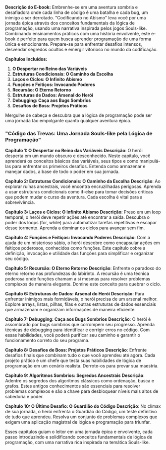 **Descrição do E-book:**
Embrenhe-se em uma aventura sombria e desafiadora onde cada linha de código é uma batalha e cada bug, um inimigo a ser derrotado. "Codificando no Abismo" leva você por uma jornada épica através dos conceitos fundamentais da lógica de programação, usando uma narrativa inspirada pelos jogos Souls-like. Combinando ensinamentos práticos com uma história envolvente, este e-book é perfeito para quem busca aprender programação de uma forma única e emocionante. Prepare-se para enfrentar desafios intensos, desvendar segredos ocultos e emergir vitorioso no mundo da codificação.

**Capítulos Incluídos:**
1. **O Despertar no Reino das Variáveis**
2. **Estruturas Condicionais: O Caminho da Escolha**
3. **Laços e Ciclos: O Infinito Abismo**
4. **Funções e Feitiços: Invocando Poderes**
5. **Recursão: O Eterno Retorno**
6. **Estruturas de Dados: Arsenal do Herói**
7. **Debugging: Caça aos Bugs Sombríos**
8. **Desafios de Boss: Projetos Práticos**

Mergulhe de cabeça e descubra que a lógica de programação pode ser uma jornada tão empolgante quanto qualquer aventura épica.





### "Código das Trevas: Uma Jornada Souls-like pela Lógica de Programação"

**Capítulo 1: O Despertar no Reino das Variáveis**
**Descrição**: O herói desperta em um mundo obscuro e desconhecido. Neste capítulo, você aprenderá os conceitos básicos das variáveis, seus tipos e como manipulá-las para enfrentar os primeiros desafios. Entenda como armazenar e manejar dados, a base de todo o poder em sua jornada.

**Capítulo 2: Estruturas Condicionais: O Caminho da Escolha**
**Descrição**: Ao explorar ruínas ancestrais, você encontra encruzilhadas perigosas. Aprenda a usar estruturas condicionais como if-else para tomar decisões críticas que podem mudar o curso da aventura. Cada escolha é vital para a sobrevivência.

**Capítulo 3: Laços e Ciclos: O Infinito Abismo**
**Descrição**: Preso em um loop temporal, o herói deve repetir ações até encontrar a saída. Descubra o poder dos loops (for, while) para automatizar tarefas repetitivas e escapar desse tormento. Aprenda a dominar os ciclos para avançar sem fim.

**Capítulo 4: Funções e Feitiços: Invocando Poderes**
**Descrição**: Com a ajuda de um misterioso sábio, o herói descobre como encapsular ações em feitiços poderosos, conhecidos como funções. Este capítulo cobre a definição, invocação e utilidade das funções para simplificar e organizar seu código.

**Capítulo 5: Recursão: O Eterno Retorno**
**Descrição**: Enfrente o paradoxo do eterno retorno nas profundezas do labirinto. A recursão é uma técnica poderosa onde funções chamam a si mesmas para resolver problemas complexos de maneira elegante. Domine este conceito para quebrar o ciclo.

**Capítulo 6: Estruturas de Dados: Arsenal do Herói**
**Descrição**: Para enfrentar inimigos mais formidáveis, o herói precisa de um arsenal melhor. Explore arrays, listas, pilhas, filas e outras estruturas de dados essenciais que armazenam e organizam informações de maneira eficiente.

**Capítulo 7: Debugging: Caça aos Bugs Sombríos**
**Descrição**: O herói é assombrado por bugs sombrios que corrompem seu progresso. Aprenda técnicas de debugging para identificar e corrigir erros no código. Com essas habilidades, você poderá purificar seu caminho e garantir o funcionamento correto do seu programa.

**Capítulo 8: Desafios de Boss: Projetos Práticos**
**Descrição**: Enfrente desafios finais que combinam tudo o que você aprendeu até agora. Cada projeto prático é um chefe que testa suas habilidades de lógica de programação em um cenário realista. Derrote-os para provar sua maestria.

**Capítulo 9: Algoritmos Sombrios: Segredos Ancestrais**
**Descrição**: Adentre os segredos dos algoritmos clássicos como ordenação, busca e grafos. Estes antigos conhecimentos são essenciais para resolver problemas complexos e são a chave para desbloquear níveis mais altos de sabedoria e poder.

**Capítulo 10: O Último Desafio: O Guardião do Código**
**Descrição**: No clímax de sua jornada, o herói enfrenta o Guardião do Código, um teste definitivo de tudo que aprendeu. Resolva um conjunto de problemas complexos que exigem uma aplicação magistral de lógica e programação para triunfar.

Esses capítulos guiam o leitor em uma jornada épica e envolvente, cada passo introduzindo e solidificando conceitos fundamentais de lógica de programação, com uma narrativa rica inspirada na temática Souls-like.